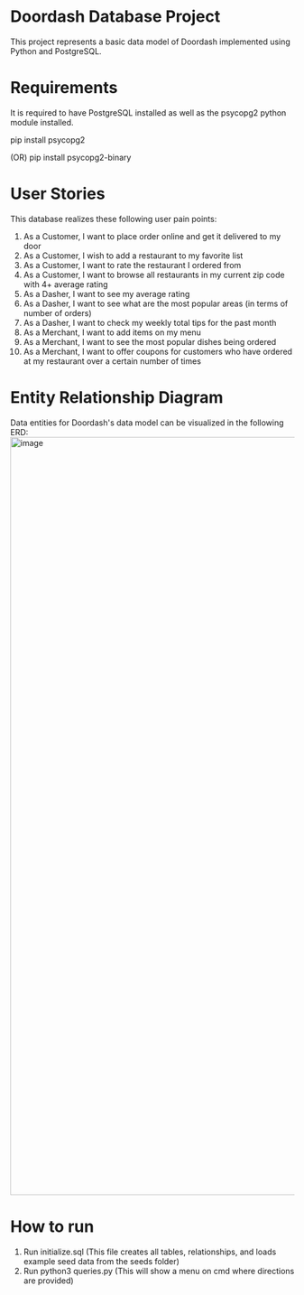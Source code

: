 # Doordash Database Project
This project represents a basic data model of Doordash implemented using Python and PostgreSQL.

# Requirements
It is required to have PostgreSQL installed as well as the psycopg2 python module installed.  

pip install psycopg2

(OR) pip install psycopg2-binary

# User Stories
This database realizes these following user pain points:
1) As a Customer, I want to place order online and get it delivered to my door
2) As a Customer, I wish to add a restaurant to my favorite list
3) As a Customer, I want to rate the restaurant I ordered from
4) As a Customer, I want to browse all restaurants in my current zip code with 4+ average rating
5) As a Dasher, I want to see my average rating
6) As a Dasher, I want to see what are the most popular areas (in terms of number of orders)
7) As a Dasher, I want to check my weekly total tips for the past month
8) As a Merchant, I want to add items on my menu
9) As a Merchant, I want to see the most popular dishes being ordered
10) As a Merchant, I want to offer coupons for customers who have ordered at my restaurant over a certain number of times

# Entity Relationship Diagram
Data entities for Doordash's data model can be visualized in the following ERD:
<img width="1343" alt="image" src="https://github.com/spham67/doordash-database-project/assets/98799078/cade2d39-7e45-4adc-bdb7-d2a546b5e64f">

# How to run

1) Run initialize.sql (This file creates all tables, relationships, and loads example seed data from the seeds folder)
2) Run python3 queries.py (This will show a menu on cmd where directions are provided)

